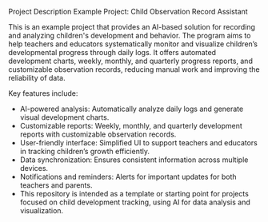 Project Description
Example Project: Child Observation Record Assistant

This is an example project that provides an AI-based solution for recording and analyzing children's development and behavior. The program aims to help teachers and educators systematically monitor and visualize children’s developmental progress through daily logs. It offers automated development charts, weekly, monthly, and quarterly progress reports, and customizable observation records, reducing manual work and improving the reliability of data.

Key features include:

- AI-powered analysis: Automatically analyze daily logs and generate visual development charts.
- Customizable reports: Weekly, monthly, and quarterly development reports with customizable observation records.
- User-friendly interface: Simplified UI to support teachers and educators in tracking children’s growth efficiently.
- Data synchronization: Ensures consistent information across multiple devices.
- Notifications and reminders: Alerts for important updates for both teachers and parents.
- This repository is intended as a template or starting point for projects focused on child development tracking, using AI for data analysis and visualization.

